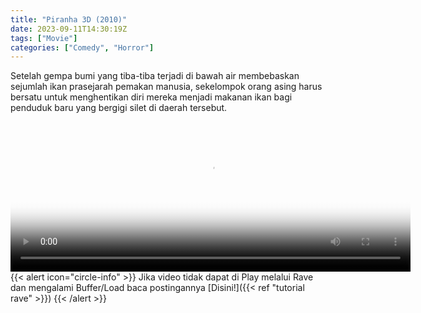 ```yaml
---
title: "Piranha 3D (2010)"
date: 2023-09-11T14:30:19Z
tags: ["Movie"]
categories: ["Comedy", "Horror"]
---
```


Setelah gempa bumi yang tiba-tiba terjadi di bawah air membebaskan sejumlah ikan prasejarah pemakan manusia, sekelompok orang asing harus bersatu untuk menghentikan diri mereka menjadi makanan ikan bagi penduduk baru yang bergigi silet di daerah tersebut.

<video id="video-2" 
class="art-preview lazy video-js vjs-default-skin vjs-big-play-centered" 
controls preload="auto" 
width="640" 
height="240"
poster="https://www.themoviedb.org/t/p/original/uXl0afZiauXC2gCCc0Z87j61oQ9.jpg" 
data-setup='{ "example_option": true, "width": "auto", "height": "auto", "techOrder": ["html5","flash"] }' 
onseeked="true"> <source src="https://kp3d-my.sharepoint.com/personal/ryoo_kp3d_onmicrosoft_com/_layouts/15/download.aspx?share=ETRTB-9HtmFOqLBJ_33l6PwBYdhc66aiE1SOog3PEQGB5A" type='video/mp4'>
</video>
<br>
{{< alert icon="circle-info" >}}
Jika video tidak dapat di Play melalui Rave dan mengalami Buffer/Load baca postingannya [Disini!]({{< ref "tutorial rave" >}})
{{< /alert >}}